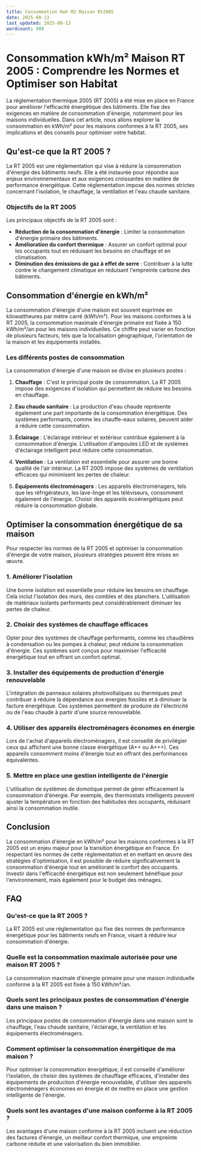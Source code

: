 ```yaml
---
title: Consommation Kwh M2 Maison Rt2005
date: 2025-08-13
last_updated: 2025-08-13
wordcount: 909
---
```


# Consommation kWh/m² Maison RT 2005 : Comprendre les Normes et Optimiser son Habitat

La réglementation thermique 2005 (RT 2005) a été mise en place en France pour améliorer l'efficacité énergétique des bâtiments. Elle fixe des exigences en matière de consommation d'énergie, notamment pour les maisons individuelles. Dans cet article, nous allons explorer la consommation en kWh/m² pour les maisons conformes à la RT 2005, ses implications et des conseils pour optimiser votre habitat.

## Qu'est-ce que la RT 2005 ?

La RT 2005 est une réglementation qui vise à réduire la consommation d'énergie des bâtiments neufs. Elle a été instaurée pour répondre aux enjeux environnementaux et aux exigences croissantes en matière de performance énergétique. Cette réglementation impose des normes strictes concernant l'isolation, le chauffage, la ventilation et l'eau chaude sanitaire.

### Objectifs de la RT 2005

Les principaux objectifs de la RT 2005 sont :

- **Réduction de la consommation d'énergie** : Limiter la consommation d'énergie primaire des bâtiments.
- **Amélioration du confort thermique** : Assurer un confort optimal pour les occupants tout en réduisant les besoins en chauffage et en climatisation.
- **Diminution des émissions de gaz à effet de serre** : Contribuer à la lutte contre le changement climatique en réduisant l'empreinte carbone des bâtiments.

## Consommation d'énergie en kWh/m²

La consommation d'énergie d'une maison est souvent exprimée en kilowattheures par mètre carré (kWh/m²). Pour les maisons conformes à la RT 2005, la consommation maximale d'énergie primaire est fixée à 150 kWh/m²/an pour les maisons individuelles. Ce chiffre peut varier en fonction de plusieurs facteurs, tels que la localisation géographique, l'orientation de la maison et les équipements installés.

### Les différents postes de consommation

La consommation d'énergie d'une maison se divise en plusieurs postes :

1. **Chauffage** : C'est le principal poste de consommation. La RT 2005 impose des exigences d'isolation qui permettent de réduire les besoins en chauffage.
   
2. **Eau chaude sanitaire** : La production d'eau chaude représente également une part importante de la consommation énergétique. Des systèmes performants, comme les chauffe-eaux solaires, peuvent aider à réduire cette consommation.

3. **Éclairage** : L'éclairage intérieur et extérieur contribue également à la consommation d'énergie. L'utilisation d'ampoules LED et de systèmes d'éclairage intelligent peut réduire cette consommation.

4. **Ventilation** : La ventilation est essentielle pour assurer une bonne qualité de l'air intérieur. La RT 2005 impose des systèmes de ventilation efficaces qui minimisent les pertes de chaleur.

5. **Équipements électroménagers** : Les appareils électroménagers, tels que les réfrigérateurs, les lave-linge et les téléviseurs, consomment également de l'énergie. Choisir des appareils écoénergétiques peut réduire la consommation globale.

## Optimiser la consommation énergétique de sa maison

Pour respecter les normes de la RT 2005 et optimiser la consommation d'énergie de votre maison, plusieurs stratégies peuvent être mises en œuvre.

### 1. Améliorer l'isolation

Une bonne isolation est essentielle pour réduire les besoins en chauffage. Cela inclut l'isolation des murs, des combles et des planchers. L'utilisation de matériaux isolants performants peut considérablement diminuer les pertes de chaleur.

### 2. Choisir des systèmes de chauffage efficaces

Opter pour des systèmes de chauffage performants, comme les chaudières à condensation ou les pompes à chaleur, peut réduire la consommation d'énergie. Ces systèmes sont conçus pour maximiser l'efficacité énergétique tout en offrant un confort optimal.

### 3. Installer des équipements de production d'énergie renouvelable

L'intégration de panneaux solaires photovoltaïques ou thermiques peut contribuer à réduire la dépendance aux énergies fossiles et à diminuer la facture énergétique. Ces systèmes permettent de produire de l'électricité ou de l'eau chaude à partir d'une source renouvelable.

### 4. Utiliser des appareils électroménagers économes en énergie

Lors de l'achat d'appareils électroménagers, il est conseillé de privilégier ceux qui affichent une bonne classe énergétique (A++ ou A+++). Ces appareils consomment moins d'énergie tout en offrant des performances équivalentes.

### 5. Mettre en place une gestion intelligente de l'énergie

L'utilisation de systèmes de domotique permet de gérer efficacement la consommation d'énergie. Par exemple, des thermostats intelligents peuvent ajuster la température en fonction des habitudes des occupants, réduisant ainsi la consommation inutile.

## Conclusion

La consommation d'énergie en kWh/m² pour les maisons conformes à la RT 2005 est un enjeu majeur pour la transition énergétique en France. En respectant les normes de cette réglementation et en mettant en œuvre des stratégies d'optimisation, il est possible de réduire significativement la consommation d'énergie tout en améliorant le confort des occupants. Investir dans l'efficacité énergétique est non seulement bénéfique pour l'environnement, mais également pour le budget des ménages.

## FAQ

### Qu'est-ce que la RT 2005 ?

La RT 2005 est une réglementation qui fixe des normes de performance énergétique pour les bâtiments neufs en France, visant à réduire leur consommation d'énergie.

### Quelle est la consommation maximale autorisée pour une maison RT 2005 ?

La consommation maximale d'énergie primaire pour une maison individuelle conforme à la RT 2005 est fixée à 150 kWh/m²/an.

### Quels sont les principaux postes de consommation d'énergie dans une maison ?

Les principaux postes de consommation d'énergie dans une maison sont le chauffage, l'eau chaude sanitaire, l'éclairage, la ventilation et les équipements électroménagers.

### Comment optimiser la consommation énergétique de ma maison ?

Pour optimiser la consommation énergétique, il est conseillé d'améliorer l'isolation, de choisir des systèmes de chauffage efficaces, d'installer des équipements de production d'énergie renouvelable, d'utiliser des appareils électroménagers économes en énergie et de mettre en place une gestion intelligente de l'énergie.

### Quels sont les avantages d'une maison conforme à la RT 2005 ?

Les avantages d'une maison conforme à la RT 2005 incluent une réduction des factures d'énergie, un meilleur confort thermique, une empreinte carbone réduite et une valorisation du bien immobilier.